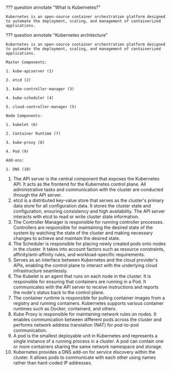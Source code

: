 ??? question annotate "What is Kubernetes?"

    Kubernetes is an open-source container orchestration platform designed to automate the deployment, scaling, and management of containerized applications.

<!-- end of question -->


??? question annotate "Kubernetes architecture"

    Kubernetes is an open-source container orchestration platform designed to automate the deployment, scaling, and management of containerized applications.
    
    Master Components:
    
    1. kube-apiserver (1)
    
    2. etcd (2)
    
    3. kube-controller-manager (3)
    
    4. kube-scheduler (4)

    5. cloud-controller-manager (5)
    
    Node Components:
    
    1. kubelet (6)
    
    2. Container Runtime (7)
    
    3. kube-proxy (8)
    
    4. Pod (9)

    Add-ons:
    
    1. DNS (10)

1.  The API server is the central component that exposes the Kubernetes API. It acts as the frontend for the Kubernetes control plane. All administrative tasks and communication with the cluster are conducted through the API server.
2.  etcd is a distributed key-value store that serves as the cluster's primary data store for all configuration data. It stores the cluster state and configuration, ensuring consistency and high availability. The API server interacts with etcd to read or write cluster state information.
3.  The Controller Manager is responsible for running controller processes. Controllers are responsible for maintaining the desired state of the system by watching the state of the cluster and making necessary changes to achieve and maintain the desired state.
4.  The Scheduler is responsible for placing newly created pods onto nodes in the cluster. It takes into account factors such as resource constraints, affinity/anti-affinity rules, and workload-specific requirements.
5.  Serves as an interface between Kubernetes and the cloud provider's APIs, enabling the control plane to interact with the underlying cloud infrastructure seamlessly.
6.  The Kubelet is an agent that runs on each node in the cluster. It is responsible for ensuring that containers are running in a Pod. It communicates with the API server to receive instructions and reports the node's status back to the control plane.
7.  The container runtime is responsible for pulling container images from a registry and running containers. Kubernetes supports various container runtimes such as Docker, containerd, and others.
8.  Kube Proxy is responsible for maintaining network rules on nodes. It enables communication between different pods across the cluster and performs network address translation (NAT) for pod-to-pod communication.
9.  A pod is the smallest deployable unit in Kubernetes and represents a single instance of a running process in a cluster. A pod can contain one or more containers sharing the same network namespace and storage.
10.  Kubernetes provides a DNS add-on for service discovery within the cluster. It allows pods to communicate with each other using names rather than hard-coded IP addresses.

<!-- end of question -->

